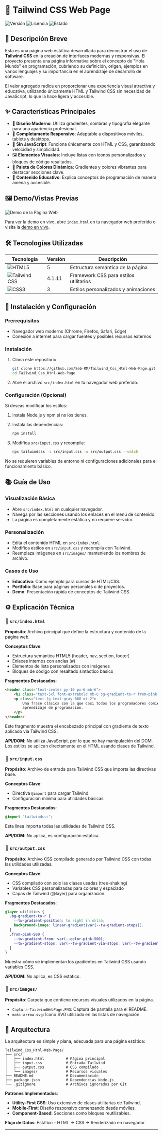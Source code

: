 # 🌟 Tailwind CSS Web Page

![Versión](https://img.shields.io/badge/versión-1.0.0-blue.svg)
![Licencia](https://img.shields.io/badge/licencia-MIT-green.svg)
![Estado](https://img.shields.io/badge/estado-Completado-brightgreen.svg)

## 📖 Descripción Breve

Esta es una página web estática desarrollada para demostrar el uso de **Tailwind CSS** en la creación de interfaces modernas y responsivas. El proyecto presenta una página informativa sobre el concepto de "Hola Mundo" en programación, cubriendo su definición, origen, ejemplos en varios lenguajes y su importancia en el aprendizaje de desarrollo de software.

El valor agregado radica en proporcionar una experiencia visual atractiva y educativa, utilizando únicamente HTML y Tailwind CSS sin necesidad de JavaScript, lo que la hace ligera y accesible.

## ✨ Características Principales

- 🎨 **Diseño Moderno**: Utiliza gradientes, sombras y tipografía elegante para una apariencia profesional.
- 📱 **Completamente Responsivo**: Adaptable a dispositivos móviles, tablets y desktops.
- 🚀 **Sin JavaScript**: Funciona únicamente con HTML y CSS, garantizando velocidad y simplicidad.
- 🖼️ **Elementos Visuales**: Incluye listas con íconos personalizados y bloques de código resaltados.
- 🌈 **Paleta de Colores Dinámica**: Gradientes y colores vibrantes para destacar secciones clave.
- 📖 **Contenido Educativo**: Explica conceptos de programación de manera amena y accesible.

## 🖼️ Demo/Vistas Previas

![Demo de la Página Web](src/images/Captura-TailwindWebPage.PNG)

Para ver la demo en vivo, abre `index.html` en tu navegador web preferido  o visita la [demo en vivo](https://seb-rm.github.io/Tailwind_Css_Htnl-Web-Page/).

## 🛠️ Tecnologías Utilizadas

| Tecnología | Versión | Descripción |
|------------|---------|-------------|
| ![HTML5](https://img.shields.io/badge/HTML5-E34F26?style=flat&logo=html5&logoColor=white) | 5 | Estructura semántica de la página |
| ![Tailwind CSS](https://img.shields.io/badge/Tailwind_CSS-38B2AC?style=flat&logo=tailwind-css&logoColor=white) | 4.1.11 | Framework CSS para estilos utilitarios |
| ![CSS3](https://img.shields.io/badge/CSS3-1572B6?style=flat&logo=css3&logoColor=white) | 3 | Estilos personalizados y animaciones |

## 🚀 Instalación y Configuración

### Prerrequisitos

- Navegador web moderno (Chrome, Firefox, Safari, Edge)
- Conexión a internet para cargar fuentes y posibles recursos externos

### Instalación

1. Clona este repositorio:

   ```bash
   git clone https://github.com/Seb-RM/Tailwind_Css_Htnl-Web-Page.git
   cd Tailwind_Css_Htnl-Web-Page
   ```

2. Abre el archivo `src/index.html` en tu navegador web preferido.

### Configuración (Opcional)

Si deseas modificar los estilos:

1. Instala Node.js y npm si no los tienes.
2. Instala las dependencias:

   ```bash
   npm install
   ```

3. Modifica `src/input.css` y recompila:

   ```bash
   npx tailwindcss -i src/input.css -o src/output.css --watch
   ```

No se requieren variables de entorno ni configuraciones adicionales para el funcionamiento básico.

## 📚 Guía de Uso

### Visualización Básica

- Abre `src/index.html` en cualquier navegador.
- Navega por las secciones usando los enlaces en el menú de contenido.
- La página es completamente estática y no requiere servidor.

### Personalización

- Edita el contenido HTML en `src/index.html`.
- Modifica estilos en `src/input.css` y recompila con Tailwind.
- Reemplaza imágenes en `src/images/` manteniendo los nombres de archivo.

### Casos de Uso

- **Educativo**: Como ejemplo para cursos de HTML/CSS.
- **Portfolio**: Base para páginas personales o de proyectos.
- **Demo**: Presentación rápida de conceptos de Tailwind CSS.

## ⚙️ Explicación Técnica

### 📁 `src/index.html`

**Propósito**: Archivo principal que define la estructura y contenido de la página web.

**Conceptos Clave**:

- Estructura semántica HTML5 (header, nav, section, footer)
- Enlaces internos con anclas (#)
- Elementos de lista personalizados con imágenes
- Bloques de código con resaltado sintáctico básico

**Fragmentos Destacados**:

```html
<header class="text-center py-10 px-6 mb-6">
    <h1 class="text-5xl font-extrabold mb-6 bg-gradient-to-r from-pink-500 to-violet-500 bg-clip-text text-transparent text-shadow-lg">¡Hola Mundo!</h1>
    <p class="text-lg text-gray-600 mt-2">
        Una frase clásica con la que casi todos los programadores comienzan su
        aprendizaje de programación.
    </p>
</header>
```

Este fragmento muestra el encabezado principal con gradiente de texto aplicado via Tailwind CSS.

**API/DOM**: No utiliza JavaScript, por lo que no hay manipulación del DOM. Los estilos se aplican directamente en el HTML usando clases de Tailwind.

### 📁 `src/input.css`

**Propósito**: Archivo de entrada para Tailwind CSS que importa las directivas base.

**Conceptos Clave**:

- Directiva `@import` para cargar Tailwind
- Configuración mínima para utilidades básicas

**Fragmentos Destacados**:

```css
@import "tailwindcss";
```

Esta línea importa todas las utilidades de Tailwind CSS.

**API/DOM**: No aplica, es configuración estática.

### 📁 `src/output.css`

**Propósito**: Archivo CSS compilado generado por Tailwind CSS con todas las utilidades utilizadas.

**Conceptos Clave**:

- CSS compilado con solo las clases usadas (tree-shaking)
- Variables CSS personalizadas para colores y espaciado
- Capas de Tailwind (@layer) para organización

**Fragmentos Destacados**:

```css
@layer utilities {
  .bg-gradient-to-r {
    --tw-gradient-position: to right in oklab;
    background-image: linear-gradient(var(--tw-gradient-stops));
  }
  .from-pink-500 {
    --tw-gradient-from: var(--color-pink-500);
    --tw-gradient-stops: var(--tw-gradient-via-stops, var(--tw-gradient-position), var(--tw-gradient-from) var(--tw-gradient-from-position), var(--tw-gradient-to) var(--tw-gradient-to-position));
  }
}
```

Muestra cómo se implementan los gradientes en Tailwind CSS usando variables CSS.

**API/DOM**: No aplica, es CSS estático.

### 📁 `src/images/`

**Propósito**: Carpeta que contiene recursos visuales utilizados en la página.

- `Captura-TailwindWebPage.PNG`: Captura de pantalla para el README.
- `maki-arrow.svg`: Ícono SVG utilizado en las listas de navegación.

## 🎯 Arquitectura

La arquitectura es simple y plana, adecuada para una página estática:

```text
Tailwind_Css_Htnl-Web-Page/
├── src/
│   ├── index.html          # Página principal
│   ├── input.css           # Entrada Tailwind
│   ├── output.css          # CSS compilado
│   └── images/             # Recursos visuales
├── README.md               # Documentación
├── package.json            # Dependencias Node.js
└── .gitignore              # Archivos ignorados por Git
```

**Patrones Implementados**:

- **Utility-First CSS**: Uso extensivo de clases utilitarias de Tailwind.
- **Mobile-First**: Diseño responsivo comenzando desde móviles.
- **Component-Based**: Secciones como bloques reutilizables.

**Flujo de Datos**: Estático - HTML → CSS → Renderizado en navegador.

---
